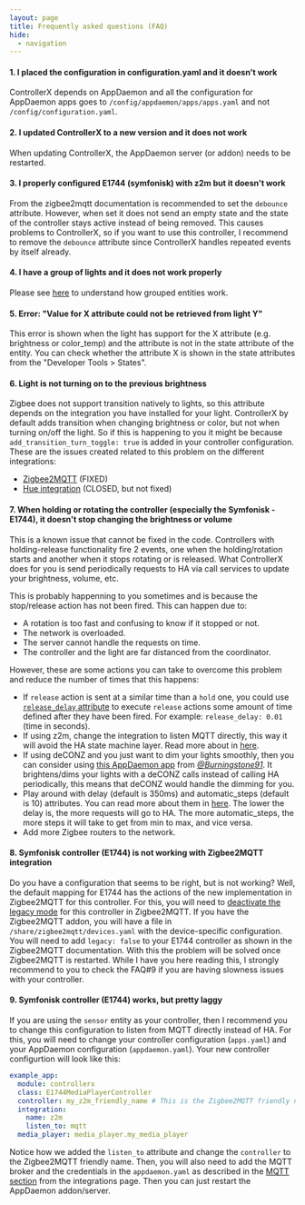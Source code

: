 ```yaml
---
layout: page
title: Frequently asked questions (FAQ)
hide:
  - navigation
---
```


#### 1. I placed the configuration in configuration.yaml and it doesn't work

ControllerX depends on AppDaemon and all the configuration for AppDaemon apps goes to `/config/appdaemon/apps/apps.yaml` and not `/config/configuration.yaml`.

#### 2. I updated ControllerX to a new version and it does not work

When updating ControllerX, the AppDaemon server (or addon) needs to be restarted.

#### 3. I properly configured E1744 (symfonisk) with z2m but it doesn't work

From the zigbee2mqtt documentation is recommended to set the `debounce` attribute. However, when set it does not send an empty state and the state of the controller stays active instead of being removed. This causes problems to ControllerX, so if you want to use this controller, I recommend to remove the `debounce` attribute since ControllerX handles repeated events by itself already.

#### 4. I have a group of lights and it does not work properly

Please see [here](/controllerx/advanced/entity-groups) to understand how grouped entities work.

#### 5. Error: "Value for X attribute could not be retrieved from light Y"

This error is shown when the light has support for the X attribute (e.g. brightness or color_temp) and the attribute is not in the state attribute of the entity. You can check whether the attribute X is shown in the state attributes from the "Developer Tools > States".

#### 6. Light is not turning on to the previous brightness

Zigbee does not support transition natively to lights, so this attribute depends on the integration you have installed for your light. ControllerX by default adds transition when changing brightness or color, but not when turning on/off the light. So if this is happening to you it might be because `add_transition_turn_toggle: true` is added in your controller configuration. These are the issues created related to this problem on the different integrations:

- [Zigbee2MQTT](https://github.com/Koenkk/zigbee-herdsman-converters/issues/1073) (FIXED)
- [Hue integration](https://github.com/home-assistant/core/issues/32894) (CLOSED, but not fixed)

#### 7. When holding or rotating the controller (especially the Symfonisk - E1744), it doesn't stop changing the brightness or volume

This is a known issue that cannot be fixed in the code. Controllers with holding-release functionality fire 2 events, one when the holding/rotation starts and another when it stops rotating or is released. What ControllerX does for you is send periodically requests to HA via call services to update your brightness, volume, etc.

This is probably happenning to you sometimes and is because the stop/release action has not been fired. This can happen due to:

- A rotation is too fast and confusing to know if it stopped or not.
- The network is overloaded.
- The server cannot handle the requests on time.
- The controller and the light are far distanced from the coordinator.

However, these are some actions you can take to overcome this problem and reduce the number of times that this happens:

- If `release` action is sent at a similar time than a `hold` one, you could use [`release_delay` attribute](/controllerx/start/type-configuration/?h=release_delay#light-controller) to execute `release` actions some amount of time defined after they have been fired. For example: `release_delay: 0.01` (time in seconds).
- If using z2m, change the integration to listen MQTT directly, this way it will avoid the HA state machine layer. Read more about in [here](/controllerx/start/integrations#zigbee2mqtt).
- If using deCONZ and you just want to dim your lights smoothly, then you can consider using [this AppDaemon app](https://github.com/Burningstone91/Hue_Dimmer_Deconz) from [_@Burningstone91_](https://github.com/Burningstone91). It brightens/dims your lights with a deCONZ calls instead of calling HA periodically, this means that deCONZ would handle the dimming for you.
- Play around with delay (default is 350ms) and automatic_steps (default is 10) attributes. You can read more about them in [here](/controllerx/start/type-configuration#light-controller). The lower the delay is, the more requests will go to HA. The more automatic_steps, the more steps it will take to get from min to max, and vice versa.
- Add more Zigbee routers to the network.

#### 8. Symfonisk controller (E1744) is not working with Zigbee2MQTT integration

Do you have a configuration that seems to be right, but is not working? Well, the default mapping for E1744 has the actions of the new implementation in Zigbee2MQTT for this controller. For this, you will need to [deactivate the legacy mode](https://www.zigbee2mqtt.io/devices/E1744.html#legacy-integration) for this controller in Zigbee2MQTT. If you have the Zigbee2MQTT addon, you will have a file in `/share/zigbee2mqtt/devices.yaml` with the device-specific configuration. You will need to add `legacy: false` to your E1744 controller as shown in the Zigbee2MQTT documentation. With this the problem will be solved once Zigbee2MQTT is restarted. While I have you here reading this, I strongly recommend to you to check the FAQ#9 if you are having slowness issues with your controller.

#### 9. Symfonisk controller (E1744) works, but pretty laggy

If you are using the `sensor` entity as your controller, then I recommend you to change this configuration to listen from MQTT directly instead of HA. For this, you will need to change your controller configuration (`apps.yaml`) and your AppDaemon configuration (`appdaemon.yaml`). Your new controller configurtion will look like this:

```yaml
example_app:
  module: controllerx
  class: E1744MediaPlayerController
  controller: my_z2m_friendly_name # This is the Zigbee2MQTT friendly name
  integration:
    name: z2m
    listen_to: mqtt
  media_player: media_player.my_media_player
```

Notice how we added the `listen_to` attribute and change the `controller` to the Zigbee2MQTT friendly name. Then, you will also need to add the MQTT broker and the credentials in the `appdaemon.yaml` as described in the [MQTT section](/controllerx/start/integrations#mqtt) from the integrations page. Then you can just restart the AppDaemon addon/server.
